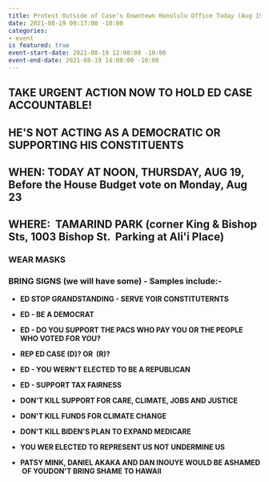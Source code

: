 ```yaml
---
title: Protest Outside of Case's Downtown Honolulu Office Today (Aug 19)
date: 2021-08-19 09:17:00 -10:00
categories:
- event
is featured: true
event-start-date: 2021-08-19 12:00:00 -10:00
event-end-date: 2021-08-19 14:00:00 -10:00
---
```


## **TAKE URGENT ACTION NOW TO HOLD ED CASE ACCOUNTABLE!**

## **HE'S NOT ACTING AS A DEMOCRATIC OR SUPPORTING HIS CONSTITUENTS**

## WHEN:    TODAY AT NOON, THURSDAY, AUG 19, Before the House Budget vote on Monday, Aug 23

## **WHERE:  TAMARIND PARK (corner King & Bishop Sts, 1003 Bishop St.  Parking at Ali'i Place)**

### **WEAR MASKS**

### **BRING SIGNS (we will have some) - Samples include:-**

* **ED STOP GRANDSTANDING - SERVE YOIR CONSTITUTERNTS**

* **ED - BE A DEMOCRAT**

* **ED - DO YOU SUPPORT THE PACS WHO PAY YOU OR THE PEOPLE WHO VOTED FOR YOU?**

* **REP ED CASE (D)? OR  (R)?**

* **ED - YOU WERN'T ELECTED TO BE A REPUBLICAN**

* **ED - SUPPORT TAX FAIRNESS**

* **DON'T KILL SUPPORT FOR CARE, CLIMATE, JOBS AND JUSTICE**

* **DON'T KILL FUNDS FOR CLIMATE CHANGE**

* **DON'T KILL BIDEN'S PLAN TO EXPAND MEDICARE**

* **YOU WER ELECTED TO REPRESENT US NOT UNDERMINE US**

* **PATSY MINK, DANIEL AKAKA AND DAN INOUYE WOULD BE ASHAMED  OF YOUDON'T BRING SHAME TO HAWAII**